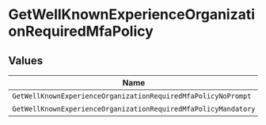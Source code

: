 # GetWellKnownExperienceOrganizationRequiredMfaPolicy


## Values

| Name                                                           | Value                                                          |
| -------------------------------------------------------------- | -------------------------------------------------------------- |
| `GetWellKnownExperienceOrganizationRequiredMfaPolicyNoPrompt`  | NoPrompt                                                       |
| `GetWellKnownExperienceOrganizationRequiredMfaPolicyMandatory` | Mandatory                                                      |